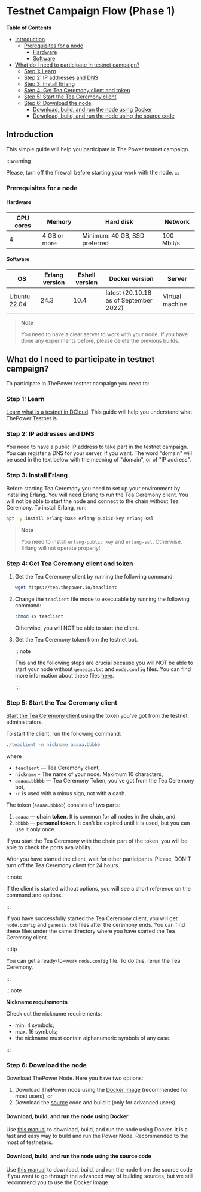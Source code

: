 # Testnet Campaign Flow (Phase 1)

<!-- START doctoc generated TOC please keep comment here to allow auto update -->
<!-- DON'T EDIT THIS SECTION, INSTEAD RE-RUN doctoc TO UPDATE -->
**Table of Contents**

- [Introduction](#introduction)
  - [Prerequisites for a node](#prerequisites-for-a-node)
    - [Hardware](#hardware)
    - [Software](#software)
- [What do I need to participate in testnet campaign?](#what-do-i-need-to-participate-in-testnet-campaign)
  - [Step 1: Learn](#step-1-learn)
  - [Step 2: IP addresses and DNS](#step-2-ip-addresses-and-dns)
  - [Step 3: Install Erlang](#step-3-install-erlang)
  - [Step 4: Get Tea Ceremony client and token](#step-4-get-tea-ceremony-client-and-token)
  - [Step 5: Start the Tea Ceremony client](#step-5-start-the-tea-ceremony-client)
  - [Step 6: Download the node](#step-6-download-the-node)
    - [Download, build, and run the node using Docker](#download-build-and-run-the-node-using-docker)
    - [Download, build, and run the node using the source code](#download-build-and-run-the-node-using-the-source-code)

<!-- END doctoc generated TOC please keep comment here to allow auto update -->


## Introduction

This simple guide will help you participate in The Power testnet campaign.

:::warning

Please, turn off the firewall before starting your work with the node.
:::

### Prerequisites for a node

#### Hardware

| CPU cores | Memory       | Hard disk                     | Network    |
|-----------|--------------|-------------------------------|------------|
| 4         | 4 GB or more | Minimum: 40 GB, SSD preferred | 100 Mbit/s |

#### Software

| OS           | Erlang version | Eshell version | Docker version                         | Server          |
|--------------|----------------|----------------|----------------------------------------|-----------------|
| Ubuntu 22.04 | 24.3           | 10.4           | latest (20.10.18 as of September 2022) | Virtual machine |

> **Note**
>
> You need to have a clear server to work with your node. If you have done any experiments before, please delete the previous builds.

## What do I need to participate in testnet campaign?

To participate in ThePower testnet campaign you need to:

### Step 1: Learn

[Learn what is a testnet in DCloud](../../Maintain/01-testnets-intro.md). This guide will help you understand what ThePower Testnet is.

### Step 2: IP addresses and DNS

You need to have a public IP address to take part in the testnet campaign. You can register a DNS for your server, if you want. The word "domain" will be used in the text below with the meaning of "domain", or of "IP address".

### Step 3: Install Erlang

Before starting Tea Ceremony you need to set up your environment by installing Erlang. You will need Erlang to run the Tea Ceremony client. You will not be able to start the node and connect to the chain without Tea Ceremony. To install Erlang, run:

   ```bash
   apt -y install erlang-base erlang-public-key erlang-ssl
   ```

> **Note**
>
> You need to install `erlang-public key` and `erlang-ssl`. Otherwise, Erlang will not operate properly!

### Step 4: Get Tea Ceremony client and token

1. Get the Tea Ceremony client by running the following command:

   ```bash
   wget https://tea.thepower.io/teaclient
   ```

2. Change the `teaclient` file mode to executable by running the following command:

   ```bash
   chmod +x teaclient
   ```

   Otherwise, you will NOT be able to start the client.

3. Get the Tea Ceremony token from the testnet bot.

   :::note
   
   This and the following steps are crucial because you will NOT be able to start your node without `genesis.txt` and `node.config` files. You can find more information about these files [here](https://doc.thepower.io/docs/Maintain/build-and-start-a-node/tpNodeConfiguration).
   
   :::

### Step 5: Start the Tea Ceremony client

[Start the Tea Ceremony client](https://doc.thepower.io/docs/Maintain/get-and-start-tea-ceremony-client/#start-the-tea-ceremony-client) using the token you've got from the testnet administrators.

To start the client, run the following command:

```erlang
./teaclient -n nickname aaaaa.bbbbb
```

where

- `teaclient` — Tea Ceremony client,
- `nickname` - The name of your node. Maximum 10 characters,
- `aaaaa.bbbbb` — Tea Ceremony Token, you've got from the Tea Ceremony bot,
- `-n` is used with a minus sign, not with a dash.

The token (`aaaaa.bbbbb`) consists of two parts:

1. `aaaaa` — **chain token**. It is common for all nodes in the chain, and
2. `bbbbb` — **personal token**. It can't be expired until it is used, but you can use it only once. 

If you start the Tea Ceremony with the chain part of the token, you will be able to check the ports availability.

After you have started the client, wait for other participants. Please, DON'T turn off the Tea Ceremony client for 24 hours.

:::note

 If the client is started without options, you will see a short reference on the command and options.

:::

If you have successfully started the Tea Ceremony client, you will get `node.config` and `genesis.txt` files after the ceremony ends. You can find these files under the same directory where you have started the Tea Ceremony client.

:::tip

You can get a ready-to-work `node.config` file. To do this, rerun the Tea Ceremony.

:::

:::note

**Nickname requirements**

Check out the nickname requirements:

- min. 4 symbols;
- max. 16 symbols;
- the nickname must contain alphanumeric symbols of any case.

:::

### Step 6: Download the node

Download ThePower Node. Here you have two options:

1. Download ThePower node using the [Docker image](https://hub.docker.com/r/thepowerio/tpnode) (recommended for most users), or
2. Download the [source](../../Maintain/build-and-start-a-node/06-startingTpNode_source.md#downloading-and-building-the-node) code and build it (only for advanced users).

#### Download, build, and run the node using Docker

Use [this manual](./02-download-build-run-docker.md) to download, build, and run the node using Docker. It is a fast and easy way to build and run the Power Node. Recommended to the most of testneters.

#### Download, build, and run the node using the source code

Use [this manual](./03-download-build-run-source.md) to download, build, and run the node from the source code if you want to go through the advanced way of building sources, but we still recommend you to use the Docker image.